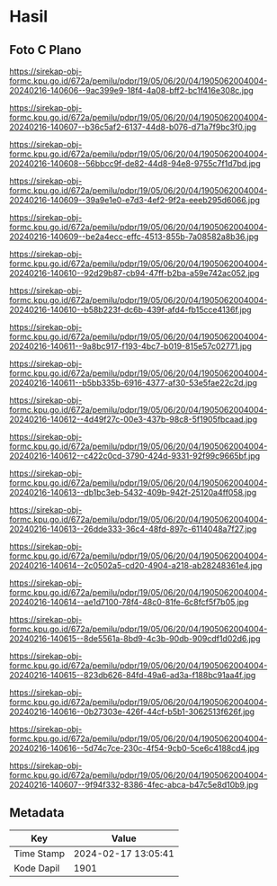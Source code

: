 # Hasil

## Foto C Plano

https://sirekap-obj-formc.kpu.go.id/672a/pemilu/pdpr/19/05/06/20/04/1905062004004-20240216-140606--9ac399e9-18f4-4a08-bff2-bc1f416e308c.jpg

https://sirekap-obj-formc.kpu.go.id/672a/pemilu/pdpr/19/05/06/20/04/1905062004004-20240216-140607--b36c5af2-6137-44d8-b076-d71a7f9bc3f0.jpg

https://sirekap-obj-formc.kpu.go.id/672a/pemilu/pdpr/19/05/06/20/04/1905062004004-20240216-140608--56bbcc9f-de82-44d8-94e8-9755c7f1d7bd.jpg

https://sirekap-obj-formc.kpu.go.id/672a/pemilu/pdpr/19/05/06/20/04/1905062004004-20240216-140609--39a9e1e0-e7d3-4ef2-9f2a-eeeb295d6066.jpg

https://sirekap-obj-formc.kpu.go.id/672a/pemilu/pdpr/19/05/06/20/04/1905062004004-20240216-140609--be2a4ecc-effc-4513-855b-7a08582a8b36.jpg

https://sirekap-obj-formc.kpu.go.id/672a/pemilu/pdpr/19/05/06/20/04/1905062004004-20240216-140610--92d29b87-cb94-47ff-b2ba-a59e742ac052.jpg

https://sirekap-obj-formc.kpu.go.id/672a/pemilu/pdpr/19/05/06/20/04/1905062004004-20240216-140610--b58b223f-dc6b-439f-afd4-fb15cce4136f.jpg

https://sirekap-obj-formc.kpu.go.id/672a/pemilu/pdpr/19/05/06/20/04/1905062004004-20240216-140611--9a8bc917-f193-4bc7-b019-815e57c02771.jpg

https://sirekap-obj-formc.kpu.go.id/672a/pemilu/pdpr/19/05/06/20/04/1905062004004-20240216-140611--b5bb335b-6916-4377-af30-53e5fae22c2d.jpg

https://sirekap-obj-formc.kpu.go.id/672a/pemilu/pdpr/19/05/06/20/04/1905062004004-20240216-140612--4d49f27c-00e3-437b-98c8-5f1905fbcaad.jpg

https://sirekap-obj-formc.kpu.go.id/672a/pemilu/pdpr/19/05/06/20/04/1905062004004-20240216-140612--c422c0cd-3790-424d-9331-92f99c9665bf.jpg

https://sirekap-obj-formc.kpu.go.id/672a/pemilu/pdpr/19/05/06/20/04/1905062004004-20240216-140613--db1bc3eb-5432-409b-942f-25120a4ff058.jpg

https://sirekap-obj-formc.kpu.go.id/672a/pemilu/pdpr/19/05/06/20/04/1905062004004-20240216-140613--26dde333-36c4-48fd-897c-6114048a7f27.jpg

https://sirekap-obj-formc.kpu.go.id/672a/pemilu/pdpr/19/05/06/20/04/1905062004004-20240216-140614--2c0502a5-cd20-4904-a218-ab28248361e4.jpg

https://sirekap-obj-formc.kpu.go.id/672a/pemilu/pdpr/19/05/06/20/04/1905062004004-20240216-140614--ae1d7100-78f4-48c0-81fe-6c8fcf5f7b05.jpg

https://sirekap-obj-formc.kpu.go.id/672a/pemilu/pdpr/19/05/06/20/04/1905062004004-20240216-140615--8de5561a-8bd9-4c3b-90db-909cdf1d02d6.jpg

https://sirekap-obj-formc.kpu.go.id/672a/pemilu/pdpr/19/05/06/20/04/1905062004004-20240216-140615--823db626-84fd-49a6-ad3a-f188bc91aa4f.jpg

https://sirekap-obj-formc.kpu.go.id/672a/pemilu/pdpr/19/05/06/20/04/1905062004004-20240216-140616--0b27303e-426f-44cf-b5b1-3062513f626f.jpg

https://sirekap-obj-formc.kpu.go.id/672a/pemilu/pdpr/19/05/06/20/04/1905062004004-20240216-140616--5d74c7ce-230c-4f54-9cb0-5ce6c4188cd4.jpg

https://sirekap-obj-formc.kpu.go.id/672a/pemilu/pdpr/19/05/06/20/04/1905062004004-20240216-140607--9f94f332-8386-4fec-abca-b47c5e8d10b9.jpg


## Metadata

| Key        | Value               |
| ---------- | ------------------- |
| Time Stamp | 2024-02-17 13:05:41 |
| Kode Dapil | 1901                |



